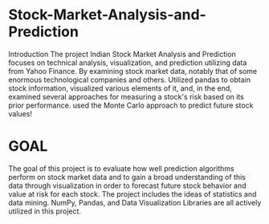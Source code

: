 # Stock-Market-Analysis-and-Prediction
Introduction
The project Indian Stock Market Analysis and Prediction focuses on technical analysis, visualization, and prediction utilizing data from Yahoo Finance. By examining stock market data, notably that of some enormous technological companies and others. Utilized pandas to obtain stock information, visualized various elements of it, and, in the end, examined several approaches for measuring a stock's risk based on its prior performance. used the Monte Carlo approach to predict future stock values!
# GOAL
The goal of this project is to evaluate how well prediction algorithms perform on stock market data and to gain a broad understanding of this data through visualization in order to forecast future stock behavior and value at risk for each stock. The project includes the ideas of statistics and data mining. NumPy, Pandas, and Data Visualization Libraries are all actively utilized in this project.
